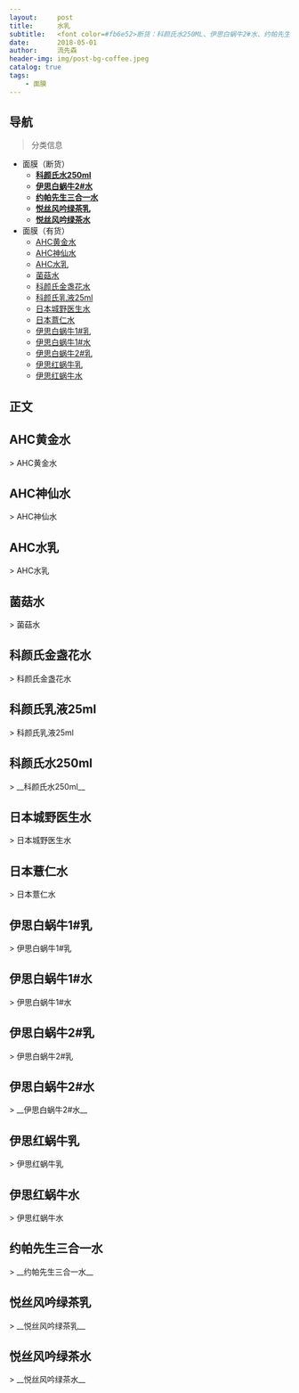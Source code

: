 ```yaml
---
layout:     post
title:      水乳
subtitle:   <font color=#fb6e52>断货：科颜氏水250ML、伊思白蜗牛2#水、约帕先生三合一水、悦丝风吟绿茶乳、悦丝风吟绿茶水</font>
date:       2018-05-01
author:     流先森
header-img: img/post-bg-coffee.jpeg
catalog: true
tags:
    - 面膜
---
```

## 导航
> 分类信息

* 面膜（断货）
  * [__科颜氏水250ml__](#1.7)
  * [__伊思白蜗牛2#水__](#1.13)
  * [__约帕先生三合一水__](#1.16)
  * [__悦丝风吟绿茶乳__](#1.17)
  * [__悦丝风吟绿茶水__](#1.18)
* 面膜（有货）
  * [AHC黄金水](#1.1)
  * [AHC神仙水](#1.2)
  * [AHC水乳](#1.3)
  * [菌菇水](#1.4)
  * [科颜氏金盏花水](#1.5)
  * [科颜氏乳液25ml](#1.6)
  <!-- * [__科颜氏水250ml__](#1.7) -->
  * [日本城野医生水](#1.8)
  * [日本薏仁水](#1.9)
  * [伊思白蜗牛1#乳](#1.10)
  * [伊思白蜗牛1#水](#1.11)
  * [伊思白蜗牛2#乳](#1.12)
  <!-- * [__伊思白蜗牛2#水__](#1.13) -->
  * [伊思红蜗牛乳](#1.14)
  * [伊思红蜗牛水](#1.15)
  <!-- * [__约帕先生三合一水__](#1.16) -->
  <!-- * [__悦丝风吟绿茶乳__](#1.17) -->
  <!-- * [__悦丝风吟绿茶水__](#1.18) -->

## 正文
<h2 id="1.1">AHC黄金水</h2>
> AHC黄金水

<h2 id="1.2">AHC神仙水</h2>
> AHC神仙水

<h2 id="1.3">AHC水乳</h2>
> AHC水乳

<h2 id="1.4">菌菇水</h2>
> 菌菇水

<h2 id="1.5">科颜氏金盏花水</h2>
> 科颜氏金盏花水

<h2 id="1.6">科颜氏乳液25ml</h2>
> 科颜氏乳液25ml

<h2 id="1.7">科颜氏水250ml</h2>
> __科颜氏水250ml__

<h2 id="1.8">日本城野医生水</h2>
> 日本城野医生水

<h2 id="1.9">日本薏仁水</h2>
> 日本薏仁水

<h2 id="1.10">伊思白蜗牛1#乳</h2>
> 伊思白蜗牛1#乳

<h2 id="1.11">伊思白蜗牛1#水</h2>
> 伊思白蜗牛1#水

<h2 id="1.12">伊思白蜗牛2#乳</h2>
> 伊思白蜗牛2#乳

<h2 id="1.13">伊思白蜗牛2#水</h2>
> __伊思白蜗牛2#水__

<h2 id="1.14">伊思红蜗牛乳</h2>
> 伊思红蜗牛乳

<h2 id="1.15">伊思红蜗牛水</h2>
> 伊思红蜗牛水

<h2 id="1.16">约帕先生三合一水</h2>
> __约帕先生三合一水__

<h2 id="1.17">悦丝风吟绿茶乳</h2>
> __悦丝风吟绿茶乳__

<h2 id="1.18">悦丝风吟绿茶水</h2>
> __悦丝风吟绿茶水__

